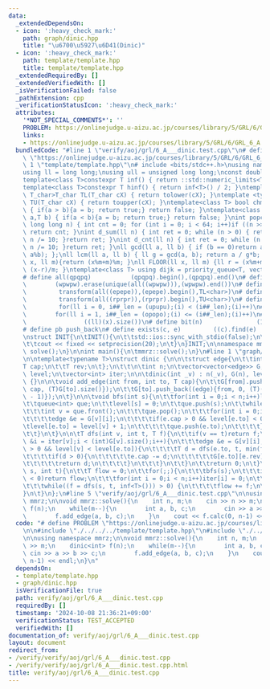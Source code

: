 ```yaml
---
data:
  _extendedDependsOn:
  - icon: ':heavy_check_mark:'
    path: graph/dinic.hpp
    title: "\u6700\u5927\u6D41(Dinic)"
  - icon: ':heavy_check_mark:'
    path: template/template.hpp
    title: template/template.hpp
  _extendedRequiredBy: []
  _extendedVerifiedWith: []
  _isVerificationFailed: false
  _pathExtension: cpp
  _verificationStatusIcon: ':heavy_check_mark:'
  attributes:
    '*NOT_SPECIAL_COMMENTS*': ''
    PROBLEM: https://onlinejudge.u-aizu.ac.jp/courses/library/5/GRL/6/GRL_6_A
    links:
    - https://onlinejudge.u-aizu.ac.jp/courses/library/5/GRL/6/GRL_6_A
  bundledCode: "#line 1 \"verify/aoj/grl/6_A___dinic.test.cpp\"\n# define PROBLEM\
    \ \"https://onlinejudge.u-aizu.ac.jp/courses/library/5/GRL/6/GRL_6_A\"\n\n#line\
    \ 1 \"template/template.hpp\"\n# include <bits/stdc++.h>\nusing namespace std;\n\
    using ll = long long;\nusing ull = unsigned long long;\nconst double pi = acos(-1);\n\
    template<class T>constexpr T inf() { return ::std::numeric_limits<T>::max(); }\n\
    template<class T>constexpr T hinf() { return inf<T>() / 2; }\ntemplate <typename\
    \ T_char>T_char TL(T_char cX) { return tolower(cX); }\ntemplate <typename T_char>T_char\
    \ TU(T_char cX) { return toupper(cX); }\ntemplate<class T> bool chmin(T& a,T b)\
    \ { if(a > b){a = b; return true;} return false; }\ntemplate<class T> bool chmax(T&\
    \ a,T b) { if(a < b){a = b; return true;} return false; }\nint popcnt(unsigned\
    \ long long n) { int cnt = 0; for (int i = 0; i < 64; i++)if ((n >> i) & 1)cnt++;\
    \ return cnt; }\nint d_sum(ll n) { int ret = 0; while (n > 0) { ret += n % 10;\
    \ n /= 10; }return ret; }\nint d_cnt(ll n) { int ret = 0; while (n > 0) { ret++;\
    \ n /= 10; }return ret; }\nll gcd(ll a, ll b) { if (b == 0)return a; return gcd(b,\
    \ a%b); };\nll lcm(ll a, ll b) { ll g = gcd(a, b); return a / g*b; };\nll MOD(ll\
    \ x, ll m){return (x%m+m)%m; }\nll FLOOR(ll x, ll m) {ll r = (x%m+m)%m; return\
    \ (x-r)/m; }\ntemplate<class T> using dijk = priority_queue<T, vector<T>, greater<T>>;\n\
    # define all(qpqpq)           (qpqpq).begin(),(qpqpq).end()\n# define UNIQUE(wpwpw)\
    \        (wpwpw).erase(unique(all((wpwpw))),(wpwpw).end())\n# define LOWER(epepe)\
    \         transform(all((epepe)),(epepe).begin(),TL<char>)\n# define UPPER(rprpr)\
    \         transform(all((rprpr)),(rprpr).begin(),TU<char>)\n# define rep(i,upupu)\
    \         for(ll i = 0, i##_len = (upupu);(i) < (i##_len);(i)++)\n# define reps(i,opopo)\
    \        for(ll i = 1, i##_len = (opopo);(i) <= (i##_len);(i)++)\n# define len(x)\
    \                ((ll)(x).size())\n# define bit(n)               (1LL << (n))\n\
    # define pb push_back\n# define exists(c, e)         ((c).find(e) != (c).end())\n\
    \nstruct INIT{\n\tINIT(){\n\t\tstd::ios::sync_with_stdio(false);\n\t\tstd::cin.tie(0);\n\
    \t\tcout << fixed << setprecision(20);\n\t}\n}INIT;\n\nnamespace mmrz {\n\tvoid\
    \ solve();\n}\n\nint main(){\n\tmmrz::solve();\n}\n#line 1 \"graph/dinic.hpp\"\
    \n\ntemplate<typename T>\nstruct dinic {\n\n\tstruct edge{\n\t\tint to;\n\t\t\
    T cap;\n\t\tT rev;\n\t};\n\t\t\n\tint n;\n\tvector<vector<edge>> G;\n\tvector<int>\
    \ level;\n\tvector<int> iter;\n\n\tdinic(int _v) : n(_v), G(n), level(n), iter(n)\
    \ {}\n\n\tvoid add_edge(int from, int to, T cap){\n\t\tG[from].push_back((edge){to,\
    \ cap, (T)G[to].size()});\n\t\tG[to].push_back((edge){from, 0, (T)(G[from].size()\
    \ - 1)});\n\t}\n\n\tvoid bfs(int s){\n\t\tfor(int i = 0;i < n;i++)level[i] = -1;\n\
    \t\tqueue<int> que;\n\t\tlevel[s] = 0;\n\t\tque.push(s);\n\t\twhile(!que.empty()){\n\
    \t\t\tint v = que.front();\n\t\t\tque.pop();\n\t\t\tfor(int i = 0;i < (int)G[v].size();i++){\n\
    \t\t\t\tedge &e = G[v][i];\n\t\t\t\tif(e.cap > 0 && level[e.to] < 0){\n\t\t\t\t\
    \tlevel[e.to] = level[v] + 1;\n\t\t\t\t\tque.push(e.to);\n\t\t\t\t}\n\t\t\t}\n\
    \t\t}\n\t}\n\n\tT dfs(int v, int t, T f){\n\t\tif(v == t)return f;\n\t\tfor(int\
    \ &i = iter[v];i < (int)G[v].size();i++){\n\t\t\tedge &e = G[v][i];\n\t\t\tif(e.cap\
    \ > 0 && level[v] < level[e.to]){\n\t\t\t\tT d = dfs(e.to, t, min(f, e.cap));\n\
    \t\t\t\tif(d > 0){\n\t\t\t\t\te.cap -= d;\n\t\t\t\t\tG[e.to][e.rev].cap += d;\n\
    \t\t\t\t\treturn d;\n\t\t\t\t}\n\t\t\t}\n\t\t}\n\t\treturn 0;\n\t}\n\n\tT calc(int\
    \ s, int t){\n\t\tT flow = 0;\n\t\tfor(;;){\n\t\t\tbfs(s);\n\t\t\tif(level[t]\
    \ < 0)return flow;\n\t\t\tfor(int i = 0;i < n;i++)iter[i] = 0;\n\t\t\tint f;\n\
    \t\t\twhile((f = dfs(s, t, inf<T>())) > 0) {\n\t\t\t\tflow += f;\n\t\t\t}\n\t\t\
    }\n\t}\n};\n#line 5 \"verify/aoj/grl/6_A___dinic.test.cpp\"\n\nusing namespace\
    \ mmrz;\n\nvoid mmrz::solve(){\n    int n, m;\n    cin >> n >> m;\n    dinic<int>\
    \ f(n);\n    while(m--){\n        int a, b, c;\n        cin >> a >> b >> c;\n\
    \        f.add_edge(a, b, c);\n    }\n    cout << f.calc(0, n-1) << endl;\n}\n"
  code: "# define PROBLEM \"https://onlinejudge.u-aizu.ac.jp/courses/library/5/GRL/6/GRL_6_A\"\
    \n\n#include \"./../../../template/template.hpp\"\n#include \"./../../../graph/dinic.hpp\"\
    \n\nusing namespace mmrz;\n\nvoid mmrz::solve(){\n    int n, m;\n    cin >> n\
    \ >> m;\n    dinic<int> f(n);\n    while(m--){\n        int a, b, c;\n       \
    \ cin >> a >> b >> c;\n        f.add_edge(a, b, c);\n    }\n    cout << f.calc(0,\
    \ n-1) << endl;\n}\n"
  dependsOn:
  - template/template.hpp
  - graph/dinic.hpp
  isVerificationFile: true
  path: verify/aoj/grl/6_A___dinic.test.cpp
  requiredBy: []
  timestamp: '2024-10-08 21:36:21+09:00'
  verificationStatus: TEST_ACCEPTED
  verifiedWith: []
documentation_of: verify/aoj/grl/6_A___dinic.test.cpp
layout: document
redirect_from:
- /verify/verify/aoj/grl/6_A___dinic.test.cpp
- /verify/verify/aoj/grl/6_A___dinic.test.cpp.html
title: verify/aoj/grl/6_A___dinic.test.cpp
---
```

